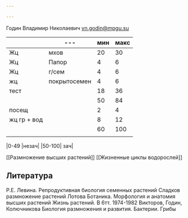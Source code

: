 ```yaml
---

---
```

Годин Владимир Николаевич
vn.godin@mpgu.su

|             | ---          | мин | макс |
| ----------- | ------------ | --- | ---- |
| Жц          | мхов         | 20  | 30   |
| Жц          | Папор        | 4   | 6    |
| Жц          | г/сем        | 4   | 6    |
| жц          | покрытосемен | 4   | 6    |
| тест        |           | 18  |  36    |
|             |              | 50  | 84   |
| посещ       |              | 2   | 4    |
| жц гр + вод |              | 8   | 12   |
|             |              | 60  | 100  |
|             |              |     |      |

|0-49 |незач|
|50-100| зач|



[[Размножение высших растений]]
[[Жизненные циклы водорослей]]

## Литература
Р.Е. Левина. Репродуктивная биология семенных растений
Сладков размножение растений
Лотова Ботаника. Морфология и анатомия высших растений
Жизнь растений. В 6тт. 1974-1982
Викторов, Годин, Колючникова Биология размножения и развития. Бактерии. Грибы